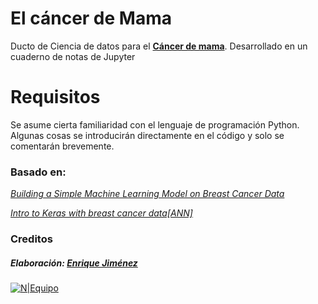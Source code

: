 

# El cáncer de Mama

Ducto de Ciencia de datos para el __[Cáncer de mama](https://archive.ics.uci.edu/ml/datasets/Breast+Cancer+Wisconsin+%28Diagnostic%29)__.  Desarrollado en un cuaderno de notas de Jupyter

# Requisitos

Se asume cierta familiaridad  con el lenguaje de programación Python. Algunas cosas se introducirán directamente en el código y solo se comentarán brevemente.

### Basado en:   

 *[Building a Simple Machine Learning Model on Breast Cancer Data](https://towardsdatascience.com/building-a-simple-machine-learning-model-on-breast-cancer-data-eca4b3b99fa3)*

*[Intro to Keras with breast cancer data[ANN]](https://www.kaggle.com/thebrownviking20/intro-to-keras-with-breast-cancer-data-ann)*



### Creditos
 #####  Elaboración: [Enrique Jiménez](https://github.com/kikejimenez)
[![N|Equipo](https://weasysolutions.github.io/data-science-course/images/weasysolutions.png)](http://weasysolutions.com)



